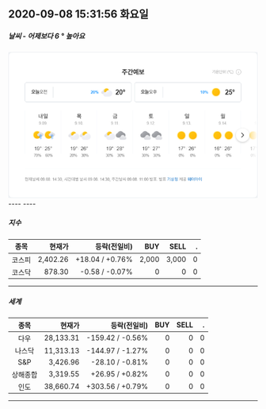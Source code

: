 ##  2020-09-08 15:31:56   화요일 
##### 날씨   -   어제보다 6 ° 높아요
<center><img src="./img/naver_weather_week.png"></center>
----
----

##### 지수
| 종목 | 현재가 | 등락(전일비) | BUY | SELL | . |
|:---:|---:|---:|---:|---:|---:|
|코스피|2,402.26|+18.04  /  +0.76%|2,000|3,000|0|
|코스닥|878.30|-0.58  /  -0.07%|0|0|0|

----

##### 세계
| 종목 | 현재가 | 등락(전일비) | BUY | SELL | . |
|:---:|---:|---:|---:|---:|---:|
|다우|28,133.31|-159.42  /  -0.56%|0|0|0|
|나스닥|11,313.13|-144.97  /  -1.27%|0|0|0|
|S&P|3,426.96|-28.10  /  -0.81%|0|0|0|
|상해종합|3,319.55|+26.95  /  +0.82%|0|0|0|
|인도|38,660.74|+303.56  /  +0.79%|0|0|0|

----


